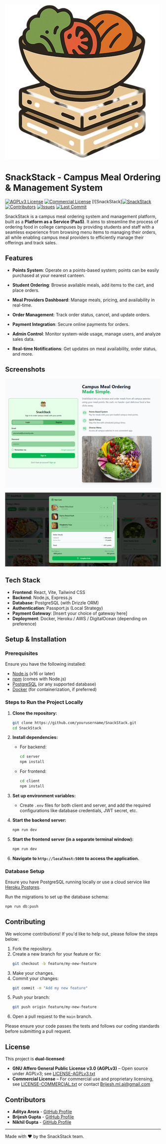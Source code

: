 
![SnackStack Logo](docs/assets/logo.png)

# SnackStack - Campus Meal Ordering & Management System

[![AGPLv3 License](https://img.shields.io/badge/License-AGPLv3-blue.svg)](https://www.gnu.org/licenses/agpl-3.0.en.html)
[![Commercial License](https://img.shields.io/badge/License-Commercial-lightgrey.svg)](LICENSE-COMMERCIAL.txt)
[![SnackStack][![SnackStack](https://img.shields.io/badge/-SnackStack-2ECC71?style=flat-square)](https://github.com/NeuralAditya/SnackStack)
[![Contributors](https://img.shields.io/github/contributors/NeuralAditya/SnackStack)](https://github.com/NeuralAditya/SnackStack/graphs/contributors)
[![Issues](https://img.shields.io/github/issues/NeuralAditya/SnackStack)](https://github.com/NeuralAditya/SnackStack/issues)
[![Last Commit](https://img.shields.io/github/last-commit/NeuralAditya/SnackStack)](https://github.com/NeuralAditya/SnackStack/commits/main)

SnackStack is a campus meal ordering system and management platform, built as a **Platform as a Service (PaaS)**. It aims to streamline the process of ordering food in college campuses by providing students and staff with a seamless experience from browsing menu items to managing their orders, all while enabling campus meal providers to efficiently manage their offerings and track sales.

## Features

- **Points System**: Operate on a points-based system; points can be easily purchased at your nearest canteen.

- **Student Ordering**: Browse available meals, add items to the cart, and place orders.
- **Meal Providers Dashboard**: Manage meals, pricing, and availability in real-time.
- **Order Management**: Track order status, cancel, and update orders.
- **Payment Integration**: Secure online payments for orders.
- **Admin Control**: Monitor system-wide usage, manage users, and analyze sales data.
- **Real-time Notifications**: Get updates on meal availability, order status, and more.

## Screenshots

![Home Page](docs/screenshots/home.png)

![Order Page](docs/screenshots/order.png)

## Tech Stack

- **Frontend**: React, Vite, Tailwind CSS
- **Backend**: Node.js, Express.js
- **Database**: PostgreSQL (with Drizzle ORM)
- **Authentication**: Passport.js (Local Strategy)
- **Payment Gateway**: [Insert your choice of gateway here]
- **Deployment**: Docker, Heroku / AWS / DigitalOcean (depending on preference)

## Setup & Installation

### Prerequisites

Ensure you have the following installed:

- [Node.js](https://nodejs.org/) (v16 or later)
- [npm](https://npmjs.com/) (comes with Node.js)
- [PostgreSQL](https://www.postgresql.org/) (or any supported database)
- [Docker](https://www.docker.com/) (for containerization, if preferred)

### Steps to Run the Project Locally

1. **Clone the repository:**
   ```bash
   git clone https://github.com/yourusername/SnackStack.git
   cd SnackStack
   ```

2. **Install dependencies:**
   - For backend:
     ```bash
     cd server
     npm install
     ```
   - For frontend:
     ```bash
     cd client
     npm install
     ```

3. **Set up environment variables:**
   - Create `.env` files for both client and server, and add the required configurations like database credentials, JWT secret, etc.

4. **Start the backend server:**
   ```bash
   npm run dev
   ```

5. **Start the frontend server (in a separate terminal window):**
   ```bash
   npm run dev
   ```

6. **Navigate to `http://localhost:5000` to access the application.**

### Database Setup

Ensure you have PostgreSQL running locally or use a cloud service like [Heroku Postgres](https://www.heroku.com/postgres).

Run the migrations to set up the database schema:

```bash
npm run db:push
```

## Contributing

We welcome contributions! If you'd like to help out, please follow the steps below:

1. Fork the repository.
2. Create a new branch for your feature or fix:
   ```bash
   git checkout -b feature/my-new-feature
   ```
3. Make your changes.
4. Commit your changes:
   ```bash
   git commit -m "Add my new feature"
   ```
5. Push your branch:
   ```bash
   git push origin feature/my-new-feature
   ```
6. Open a pull request to the `main` branch.

Please ensure your code passes the tests and follows our coding standards before submitting a pull request.

## License

This project is **dual-licensed**:

- **GNU Affero General Public License v3.0 (AGPLv3)** – Open source under AGPLv3; see [LICENSE-AGPLv3.txt](LICENSE-AGPLv3.txt)
- **Commercial License** – For commercial use and proprietary licensing, see [LICENSE-COMMERCIAL.txt](LICENSE-COMMERCIAL.txt) or contact Brijesh.ml.ai@gmail.com


## Contributors

- **Aditya Arora** - [GitHub Profile](https://github.com/adityaarora)
- **Brijesh Gupta** - [GitHub Profile](https://github.com/brijeshgupta)
- **Nikhil Gupta** - [GitHub Profile](https://github.com/nikhilgupta)

---

Made with ❤️ by the SnackStack team.